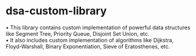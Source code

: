 # dsa-custom-library
• This library contains custom implementation of powerful data structures like Segment Tree, Priority Queue, Disjoint Set Union, etc.<br>
• It also includes custom implementation of algorithms like Dijkstra, Floyd‑Warshall, Binary Exponentiation, Sieve of Eratosthenes, etc.
